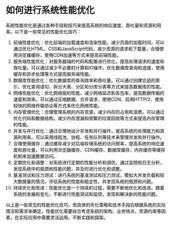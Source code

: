 # 如何进行系统性能优化

<font style="color:rgb(0, 0, 0);background-color:rgb(248, 248, 248);">系统性能优化是通过各种手段和技巧来提高系统的响应速度、吞吐量和资源利用率。以下是一些常见的性能优化技巧：</font>

1. <font style="color:rgb(0, 0, 0);background-color:rgb(248, 248, 248);">前端性能优化：优化前端的加载速度和渲染性能，减少页面的加载时间。可以通过优化HTML、CSS和JavaScript代码，减少资源的请求和下载量，合理使用浏览器缓存，使用CDN加速等方式来提高前端性能。</font>
2. <font style="color:rgb(0, 0, 0);background-color:rgb(248, 248, 248);">服务端性能优化：对服务器端的代码和配置进行优化，提高处理请求的速度和吞吐量。可以通过减少不必要的计算和IO操作，优化数据库查询和连接，使用缓存和异步处理等方式提高服务端性能。</font>
3. <font style="color:rgb(0, 0, 0);background-color:rgb(248, 248, 248);">数据库性能优化：优化数据库的查询效率和吞吐量。可以通过创建合适的索引、优化查询语句、拆分大表、分区和分库分表等方式来提高数据库的性能。</font>
4. <font style="color:rgb(0, 0, 0);background-color:rgb(248, 248, 248);">网络性能优化：优化网络层的性能，减少网络延迟和丢包率，提高数据传输的速度和效率。可以通过压缩数据、合并请求、使用CDN、启用HTTP/2、使用较快的网络传输协议等方式来优化网络性能。</font>
5. <font style="color:rgb(0, 0, 0);background-color:rgb(248, 248, 248);">内存管理优化：合理管理系统的内存资源，减少内存的占用和浪费。可以通过优化代码和数据结构，减少内存泄漏和频繁的垃圾回收等方式来提高内存管理的性能。</font>
6. <font style="color:rgb(0, 0, 0);background-color:rgb(248, 248, 248);">并发与并行优化：通过合理地设计并发和并行操作，提高系统的处理能力和资源利用率。可以采用线程池、协程、任务队列等技术来管理并发和并行操作。</font>
7. <font style="color:rgb(0, 0, 0);background-color:rgb(248, 248, 248);">合理使用缓存：通过缓存减少对后端存储系统的访问频率，提高系统的响应速度和吞吐量。可以利用浏览器缓存、CDN缓存、数据库缓存、内存缓存等缓存机制来加速数据访问。</font>
8. <font style="color:rgb(0, 0, 0);background-color:rgb(248, 248, 248);">定期优化和调整：对系统进行定期的性能分析和调优。通过监控和日志分析，发现系统中的瓶颈和性能问题，并及时进行优化和调整。</font>
9. <font style="color:rgb(0, 0, 0);background-color:rgb(248, 248, 248);">基准测试和压力测试：进行系统的基准测试和压力测试，模拟大并发负载和较大数据量的情况，评估系统的性能和稳定性，并发现系统的瓶颈和问题。</font>
10. <font style="color:rgb(0, 0, 0);background-color:rgb(248, 248, 248);">持续优化和改进：性能优化是一个持续的过程，需要不断地优化和改进。随着系统的发展和变化，不断进行性能测试和监控，发现和解决新的性能问题。</font>

<font style="color:rgb(0, 0, 0);background-color:rgb(248, 248, 248);">以上是一些常见的性能优化技巧，但具体的优化策略和技术手段应根据系统的实际情况和需求来确定。性能优化需要综合考虑系统的架构、业务特点、资源约束等因素，在实际应用中需要灵活运用，不断实践和探索。</font>
